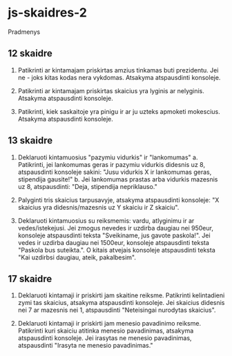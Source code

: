 # js-skaidres-2
Pradmenys

## 12 skaidre

1. Patikrinti ar kintamajam priskirtas amzius tinkamas buti prezidentu. Jei ne - joks kitas kodas nera vykdomas. Atsakyma atspausdinti konsoleje.

2. Patikrinti ar kintamajam priskirtas skaicius yra lyginis ar nelyginis. Atsakyma atspausdinti konsoleje.

3. Patikrinti, kiek saskaitoje yra pinigu ir ar ju uzteks apmoketi mokescius. Atsakyma atspausdinti konsoleje.

## 13 skaidre

1. Deklaruoti kintamuosius "pazymiu vidurkis" ir "lankomumas"
    a. Patikrinti, jei lankomumas geras ir pazymiu vidurkis didesnis uz 8, atspausdinti konsoleje sakini: "Jusu vidurkis X ir lankomumas geras, stipendija gausite!"
    b. Jei lankomumas prastas arba vidurkis mazesnis uz 8, atspausdinti: "Deja, stipendija nepriklauso."

2. Palyginti tris skaicius tarpusavyje, atsakyma atspausdinti konsoleje: "X skaicius yra didesnis/mazesnis uz Y skaiciu ir Z skaiciu".

3. Deklaruoti kintamuosius su reiksmemis: vardu, atlyginimu ir ar vedes/istekejusi. Jei zmogus nevedes ir uzdirba daugiau nei 950eur, konsoleje atspausdinti teksta "Sveikiname, jus gavote paskola!". Jei vedes ir uzdirba daugiau nei 1500eur, konsoleje atspausdinti teksta "Paskola bus suteikta.". O kitais atvejais konsoleje atspausdinti teksta "Kai uzdirbsi daugiau, ateik, pakalbesim".

## 17 skaidre

1. Deklaruoti kintamaji ir priskirti jam skaitine reiksme. Patikrinti kelintadieni zymi tas skaicius, atsakyma atspausdinti konsoleje. Jei skaicius didesnis nei 7 ar mazesnis nei 1, atspausdinti "Neteisingai nurodytas skaicius".

2. Deklaruoti kintamaji ir priskirti jam menesio pavadinimo reiksme. Patikrinti kuri skaiciu atitinka menesio pavadinimas, atsakyma atspausdinti konsoleje. Jei irasytas ne menesio pavadinimas, atspausdinti "Irasyta ne menesio pavadinimas."